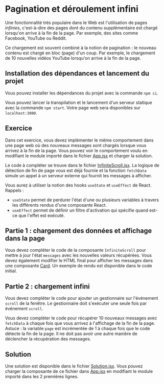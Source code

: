 # Pagination et déroulement infini

Une fonctionnalité très populaire dans le Web est l'utilisation de pages _infinies_, c'est-à-dire des pages dont du contenu supplémentaire est chargé lorsqu'on arrive à la fin de la page. Par exemple, des sites comme Facebook, YouTube ou Reddit.       

Ce chargement est souvent combiné à la notion de pagination : le nouveau contenu est chargé en bloc (page) d'un coup. Par exemple, le chargement de 10 nouvelles vidéos YouTube lorsqu'on arrive à la fin de la page.

## Installation des dépendances et lancement du projet

Vous pouvez installer les dépendances du projet avec la commande `npm ci`.

Vous pouvez lancer la transpilation et le lancement d'un serveur statique avec la commande `npm start`. Votre page web sera disponibles sur `localhost:3000`.

## Exercice 

Dans cet exercice, vous devez implémenter le même comportement dans une page web où des nouveaux messages sont chargés lorsque vous arrivez à la fin de la page. Vous pouvez voir le comportement voulu en modifiant le module importé dans le fichier [App.jsx](./src/App.jsx) et charger la solution.

Le code à compléter se trouve dans le fichier [InfiniteScroll.jsx](./src/InfiniteScroll.jsx).
La logique de détection de fin de page vous est déjà fournie et la fonction `fetchData` simule un appel à un serveur externe qui fournit les messages à afficher.

Vous aurez à utiliser la notion des hooks `useState` et `useEffect` de React. 
Rappels : 
- `useState` permet de perdurer l'état d'une ou plusieurs variables à travers les différents rendus d'une composante React. 
- `useEffect` permet de définir un filtre d'activation qui spécifie quand est-ce que l'effet est exécuté.

## Partie 1 : chargement des données et affichage dans la page

Vous devez compléter le code de la composante `InfiniteScroll` pour mettre à jour l'état `messages` avec les nouvelles valeurs récupérées. Vous devez également modifier le HTML final pour afficher les messages dans une composante [Card](./src/Card.jsx). Un exemple de rendu est disponible dans le code initial.

## Partie 2 : chargement infini

Vous devez compléter le code pour ajouter un gestionnaire sur l'événement `scroll` de la fenêtre. Le gestionnaire doit s'exécuter une seule fois par événement `scroll`.

Vous devez compléter le code pour récupérer 10 nouveaux messages avec `fetchData` à chaque fois que vous arrivez à l'affichage de la fin de la page. Astuce : la variable `page` est incrémentée de 1 à chaque fois que le code détecte la fin de la page. Il ne doit pas avoir une autre manière de déclencher la récupération des messages.

## Solution

Une solution est disponible dans le fichier [Solution.jsx](./src/Solution.jsx). Vous pouvez charger la composante de ce fichier dans [App.jsx](./src/App.jsx) en modifiant le module importé dans les 2 premières lignes.